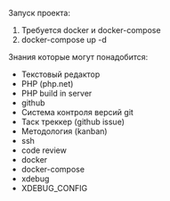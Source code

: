 Запуск проекта:
1. Требуется docker и docker-compose
2. docker-compose up -d

Знания которые могут понадобится:
* Текстовый редактор
* PHP (php.net)
* PHP build in server
* github
* Система контроля версий git
* Таск треккер (github issue)
* Методология (kanban)
* ssh
* code review
* docker
* docker-compose
* xdebug
* XDEBUG_CONFIG
